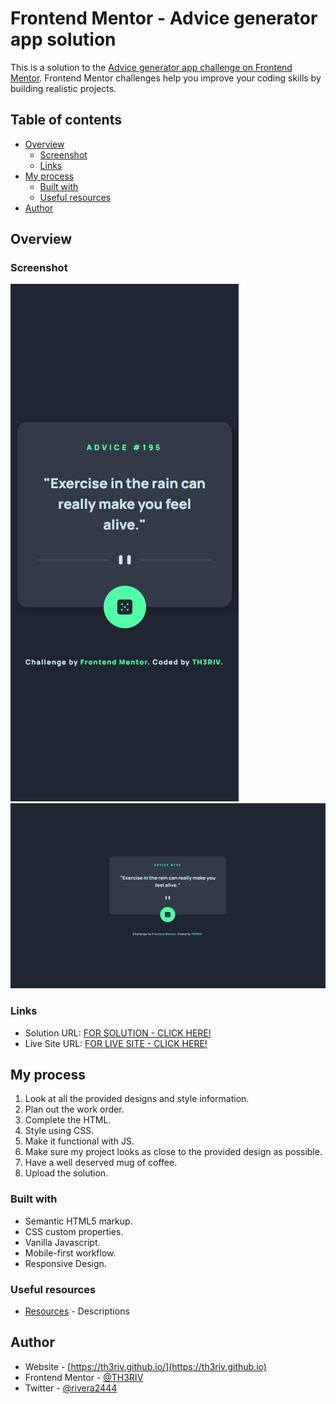 # Frontend Mentor - Advice generator app solution

This is a solution to the [Advice generator app challenge on Frontend Mentor](https://www.frontendmentor.io/challenges/advice-generator-app-QdUG-13db). Frontend Mentor challenges help you improve your coding skills by building realistic projects.

## Table of contents

- [Overview](#overview)
  - [Screenshot](#screenshot)
  - [Links](#links)
- [My process](#my-process)
  - [Built with](#built-with)
  - [Useful resources](#useful-resources)
- [Author](#author)

## Overview

### Screenshot

![Mobile: 375px](./screenshots/375px.png)
![Desktop: 1440px](./screenshots/1440px.png)

### Links

- Solution URL: [FOR SOLUTION - CLICK HERE!](https://www.frontendmentor.io/solutions/advice-generator-app-okjc_z7lfQ)
- Live Site URL: [FOR LIVE SITE - CLICK HERE!](https://th3riv.github.io/challenges/Frontend-Mentor/C11-Advice-Generator/)

## My process

1. Look at all the provided designs and style information.
2. Plan out the work order.
3. Complete the HTML.
4. Style using CSS.
5. Make it functional with JS.
6. Make sure my project looks as close to the provided design as possible.
7. Have a well deserved mug of coffee.
8. Upload the solution.

### Built with

- Semantic HTML5 markup.
- CSS custom properties.
- Vanilla Javascript.
- Mobile-first workflow.
- Responsive Design.

### Useful resources

- [Resources](links) - Descriptions

## Author

- Website - [https://th3riv.github.io/](https://th3riv.github.io)
- Frontend Mentor - [@TH3RIV](https://www.frontendmentor.io/profile/TH3RIV)
- Twitter - [@rivera2444](https://www.twitter.com/rivera2444)